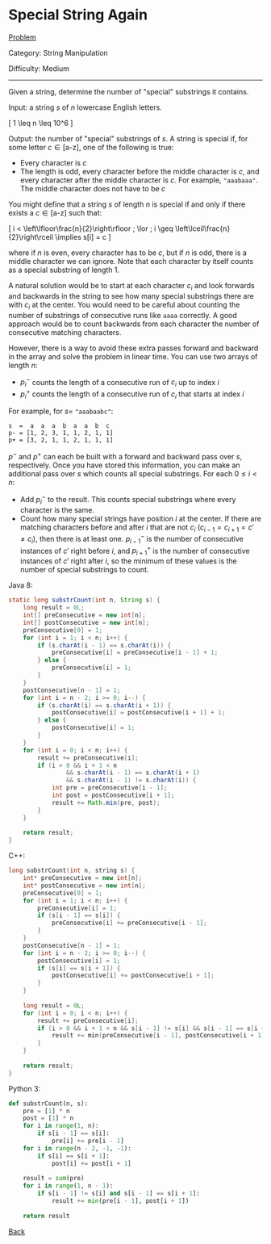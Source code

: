 # Special String Again

[Problem](https://www.hackerrank.com/challenges/special-palindrome-again/problem)

Category: String Manipulation

Difficulty: Medium

---

Given a string, determine the number of "special" substrings it contains.

Input: a string $s$ of $n$ lowercase English letters.

\[ 1 \leq n \leq 10^6 \]

Output: the number of "special" substrings of $s$. A string is special if, for
some letter $c \in [\text{a-z}]$, one of the following is true:

- Every character is $c$
- The length is odd, every character before the middle character is $c$, and
every character after the middle character is $c$. For example, ```"aaabaaa"```.
The middle character does not have to be $c$

You might define that a string $s$ of length $n$ is special if and only if there
exists a $c \in [\text{a-z}]$ such that:

\[ i < \left\lfloor\frac{n}{2}\right\rfloor \; 
\lor \; i \geq \left\lceil\frac{n}{2}\right\rceil \implies s[i] = c \]

where if $n$ is even, every character has to be $c$, but if $n$ is odd, there is
a middle character we can ignore. Note that each character by itself counts as
a special substring of length 1.

A natural solution would be to start at each character $c_i$ and look forwards
and backwards in the string to see how many special substrings there are with
$c_i$ at the center. You would need to be careful about counting the number of
substrings of consecutive runs like ```aaaa``` correctly. A good approach would
be to count backwards from each character the number of consecutive matching
characters.

However, there is a way to avoid these extra passes forward and backward in the
array and solve the problem in linear time. You can use two arrays of length
$n$:

- $p^-_i$ counts the length of a consecutive run of $c_i$ up to index $i$
- $p^+_i$ counts the length of a consecutive run of $c_i$ that starts at index
$i$

For example, for $s =$ ```"aaabaabc"```:

```
s  =  a  a  a  b  a  a  b  c
p- = [1, 2, 3, 1, 1, 2, 1, 1]
p+ = [3, 2, 1, 1, 2, 1, 1, 1]
```

$p^-$ and $p^+$ can each be built with a forward and backward pass over $s$,
respectively. Once you have stored this information, you can make an additional
pass over $s$ which counts all special substrings. For each $0 \leq i < n$:

- Add $p^-_i$ to the result. This counts special substrings where every
character is the same.
- Count how many special strings have position $i$ at the center. If there are
matching characters before and after $i$ that are not $c_i$
($c_{i-1} = c_{i+1} = c' \neq c_i$), then there is at least one. $p^-_{i-1}$ is
the number of consecutive instances of $c'$ right before $i$, and $p^+_{i+1}$ is
the number of consecutive instances of $c'$ right after $i$, so the minimum of
these values is the number of special substrings to count.

Java 8:
```java
static long substrCount(int n, String s) {
    long result = 0L;
    int[] preConsecutive = new int[n];
    int[] postConsecutive = new int[n];
    preConsecutive[0] = 1;
    for (int i = 1; i < n; i++) {
        if (s.charAt(i - 1) == s.charAt(i)) {
            preConsecutive[i] = preConsecutive[i - 1] + 1;
        } else {
            preConsecutive[i] = 1;
        }
    }
    postConsecutive[n - 1] = 1;
    for (int i = n - 2; i >= 0; i--) {
        if (s.charAt(i) == s.charAt(i + 1)) {
            postConsecutive[i] = postConsecutive[i + 1] + 1;
        } else {
            postConsecutive[i] = 1;
        }
    }
    for (int i = 0; i < n; i++) {
        result += preConsecutive[i];
        if (i > 0 && i + 1 < n 
                && s.charAt(i - 1) == s.charAt(i + 1) 
                && s.charAt(i - 1) != s.charAt(i)) {
            int pre = preConsecutive[i - 1];
            int post = postConsecutive[i + 1];
            result += Math.min(pre, post);
        }
    }
    
    return result;
}
```

C++:
```cpp
long substrCount(int n, string s) {
    int* preConsecutive = new int[n];
    int* postConsecutive = new int[n];
    preConsecutive[0] = 1;
    for (int i = 1; i < n; i++) {
        preConsecutive[i] = 1;
        if (s[i - 1] == s[i]) {
            preConsecutive[i] += preConsecutive[i - 1];
        }
    }
    postConsecutive[n - 1] = 1;
    for (int i = n - 2; i >= 0; i--) {
        postConsecutive[i] = 1;
        if (s[i] == s[i + 1]) {
            postConsecutive[i] += postConsecutive[i + 1];
        }
    }
    
    long result = 0L;
    for (int i = 0; i < n; i++) {
        result += preConsecutive[i];
        if (i > 0 && i + 1 < n && s[i - 1] != s[i] && s[i - 1] == s[i + 1]) {
            result += min(preConsecutive[i - 1], postConsecutive[i + 1]);
        }
    }
    
    return result;
}
```

Python 3:
```python
def substrCount(n, s):
    pre = [1] * n
    post = [1] * n
    for i in range(1, n):
        if s[i - 1] == s[i]:
            pre[i] += pre[i - 1]
    for i in range(n - 2, -1, -1):
        if s[i] == s[i + 1]:
            post[i] += post[i + 1]
    
    result = sum(pre)
    for i in range(1, n - 1):
        if s[i - 1] != s[i] and s[i - 1] == s[i + 1]:
            result += min(pre[i - 1], post[i + 1])
            
    return result
```

[Back](../../hackerrank.md)
